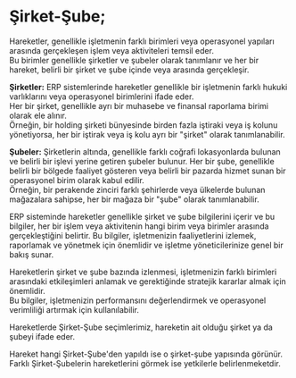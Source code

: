 
# Şirket-Şube;

Hareketler, genellikle işletmenin farklı birimleri veya operasyonel yapıları arasında gerçekleşen işlem veya aktiviteleri temsil eder.  
Bu birimler genellikle şirketler ve şubeler olarak tanımlanır ve her bir hareket, belirli bir şirket ve şube içinde veya arasında gerçekleşir.

**Şirketler:** ERP sistemlerinde hareketler genellikle bir işletmenin farklı hukuki varlıklarını veya operasyonel birimlerini ifade eder.  
Her bir şirket, genellikle ayrı bir muhasebe ve finansal raporlama birimi olarak ele alınır.  
Örneğin, bir holding şirketi bünyesinde birden fazla iştiraki veya iş kolunu yönetiyorsa, her bir iştirak veya iş kolu ayrı bir "şirket" olarak tanımlanabilir.

**Şubeler:** Şirketlerin altında, genellikle farklı coğrafi lokasyonlarda bulunan ve belirli bir işlevi yerine getiren şubeler bulunur. 
Her bir şube, genellikle belirli bir bölgede faaliyet gösteren veya belirli bir pazarda hizmet sunan bir operasyonel birim olarak kabul edilir.  
Örneğin, bir perakende zinciri farklı şehirlerde veya ülkelerde bulunan mağazalara sahipse, her bir mağaza bir "şube" olarak tanımlanabilir.

ERP sisteminde hareketler genellikle şirket ve şube bilgilerini içerir ve bu bilgiler, her bir işlem veya aktivitenin hangi birim veya birimler arasında gerçekleştiğini belirtir. 
Bu bilgiler, işletmenizin faaliyetlerini izlemek, raporlamak ve yönetmek için önemlidir ve işletme yöneticilerinize genel bir bakış sunar.

Hareketlerin şirket ve şube bazında izlenmesi, işletmenizin farklı birimleri arasındaki etkileşimleri anlamak ve gerektiğinde stratejik kararlar almak için önemlidir.  
Bu bilgiler, işletmenizin performansını değerlendirmek ve operasyonel verimliliği artırmak için kullanılabilir.

Hareketlerde Şirket-Şube seçimlerimiz, hareketin ait olduğu şirket ya da şubeyi ifade eder.

Hareket hangi Şirket-Şube'den yapıldı ise o şirket-şube yapısında görünür.
Farklı Şirket-Şubelerin hareketlerini görmek ise yetkilerle belirlenmeketdir.


